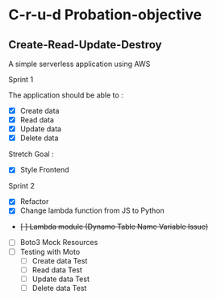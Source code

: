# C-r-u-d Probation-objective

## Create-Read-Update-Destroy

A simple serverless application using AWS

Sprint 1

The application should be able to :

- [x] Create data
- [x] Read data
- [x] Update data
- [x] Delete data

Stretch Goal :

- [x] Style Frontend

Sprint 2

- [x] Refactor
- [x] Change lambda function from JS to Python
- <s>[ ] Lambda module (Dynamo Table Name Variable Issue)</s>
- [ ] Boto3 Mock Resources
- [ ] Testing with Moto
	- [ ] Create data Test
	- [ ] Read data Test
	- [ ] Update data Test
	- [ ] Delete data Test